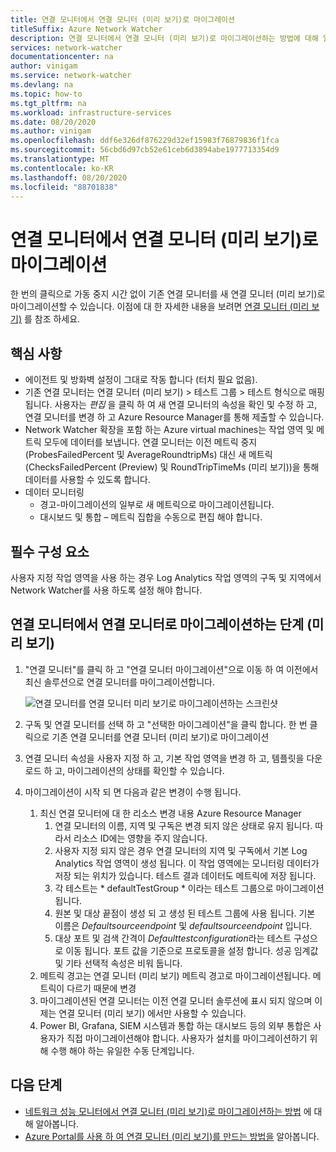 ```yaml
---
title: 연결 모니터에서 연결 모니터 (미리 보기)로 마이그레이션
titleSuffix: Azure Network Watcher
description: 연결 모니터에서 연결 모니터 (미리 보기)로 마이그레이션하는 방법에 대해 알아봅니다.
services: network-watcher
documentationcenter: na
author: vinigam
ms.service: network-watcher
ms.devlang: na
ms.topic: how-to
ms.tgt_pltfrm: na
ms.workload: infrastructure-services
ms.date: 08/20/2020
ms.author: vinigam
ms.openlocfilehash: ddf6e326df876229d32ef15983f76879836f1fca
ms.sourcegitcommit: 56cbd6d97cb52e61ceb6d3894abe1977713354d9
ms.translationtype: MT
ms.contentlocale: ko-KR
ms.lasthandoff: 08/20/2020
ms.locfileid: "88701838"
---
```

# <a name="migrate-to-connection-monitor-preview-from-connection-monitor"></a>연결 모니터에서 연결 모니터 (미리 보기)로 마이그레이션

한 번의 클릭으로 가동 중지 시간 없이 기존 연결 모니터를 새 연결 모니터 (미리 보기)로 마이그레이션할 수 있습니다. 이점에 대 한 자세한 내용을 보려면 [연결 모니터 (미리 보기)](https://docs.microsoft.com/azure/network-watcher/connection-monitor-preview) 를 참조 하세요.

## <a name="key-points-to-note"></a>핵심 사항

* 에이전트 및 방화벽 설정이 그대로 작동 합니다 (터치 필요 없음). 
* 기존 연결 모니터는 연결 모니터 (미리 보기) > 테스트 그룹 > 테스트 형식으로 매핑됩니다. 사용자는 *편집* 을 클릭 하 여 새 연결 모니터의 속성을 확인 및 수정 하 고, 연결 모니터를 변경 하 고 Azure Resource Manager를 통해 제출할 수 있습니다. 
* Network Watcher 확장을 포함 하는 Azure virtual machines는 작업 영역 및 메트릭 모두에 데이터를 보냅니다. 연결 모니터는 이전 메트릭 중지 (ProbesFailedPercent 및 AverageRoundtripMs) 대신 새 메트릭 (ChecksFailedPercent (Preview) 및 RoundTripTimeMs (미리 보기))을 통해 데이터를 사용할 수 있도록 합니다. 
* 데이터 모니터링
    * 경고-마이그레이션의 일부로 새 메트릭으로 마이그레이션됩니다.
    * 대시보드 및 통합 – 메트릭 집합을 수동으로 편집 해야 합니다. 
    
## <a name="prerequisites"></a>필수 구성 요소

사용자 지정 작업 영역을 사용 하는 경우 Log Analytics 작업 영역의 구독 및 지역에서 Network Watcher를 사용 하도록 설정 해야 합니다. 

## <a name="steps-to-migrate-from-connection-monitor-to-connection-monitor-preview"></a>연결 모니터에서 연결 모니터로 마이그레이션하는 단계 (미리 보기)

1. "연결 모니터"를 클릭 하 고 "연결 모니터 마이그레이션"으로 이동 하 여 이전에서 최신 솔루션으로 연결 모니터를 마이그레이션합니다.

    ![연결 모니터를 연결 모니터 미리 보기로 마이그레이션하는 스크린샷](./media/connection-monitor-2-preview/migrate-cm-to-cm-preview.png)
    
1. 구독 및 연결 모니터를 선택 하 고 "선택한 마이그레이션"을 클릭 합니다. 한 번 클릭으로 기존 연결 모니터를 연결 모니터 (미리 보기)로 마이그레이션 
1. 연결 모니터 속성을 사용자 지정 하 고, 기본 작업 영역을 변경 하 고, 템플릿을 다운로드 하 고, 마이그레이션의 상태를 확인할 수 있습니다. 
1. 마이그레이션이 시작 되 면 다음과 같은 변경이 수행 됩니다. 
    1. 최신 연결 모니터에 대 한 리소스 변경 내용 Azure Resource Manager
        1. 연결 모니터의 이름, 지역 및 구독은 변경 되지 않은 상태로 유지 됩니다. 따라서 리소스 ID에는 영향을 주지 않습니다.
        1. 사용자 지정 되지 않은 경우 연결 모니터의 지역 및 구독에서 기본 Log Analytics 작업 영역이 생성 됩니다. 이 작업 영역에는 모니터링 데이터가 저장 되는 위치가 있습니다. 테스트 결과 데이터도 메트릭에 저장 됩니다.
        1. 각 테스트는 * defaultTestGroup * 이라는 테스트 그룹으로 마이그레이션됩니다.
        1.  원본 및 대상 끝점이 생성 되 고 생성 된 테스트 그룹에 사용 됩니다. 기본 이름은 *Defaultsourceendpoint* 및 *defaultsourceendpoint* 입니다.
        1. 대상 포트 및 검색 간격이 *Defaulttestconfiguration*라는 테스트 구성으로 이동 됩니다. 포트 값을 기준으로 프로토콜을 설정 합니다. 성공 임계값 및 기타 선택적 속성은 비워 둡니다.
    1. 메트릭 경고는 연결 모니터 (미리 보기) 메트릭 경고로 마이그레이션됩니다. 메트릭이 다르기 때문에 <link to metric section in the doc> 변경
    1. 마이그레이션된 연결 모니터는 이전 연결 모니터 솔루션에 표시 되지 않으며 이제는 연결 모니터 (미리 보기) 에서만 사용할 수 있습니다.
    1. Power BI, Grafana, SIEM 시스템과 통합 하는 대시보드 등의 외부 통합은 사용자가 직접 마이그레이션해야 합니다. 사용자가 설치를 마이그레이션하기 위해 수행 해야 하는 유일한 수동 단계입니다.

## <a name="next-steps"></a>다음 단계

* [네트워크 성능 모니터에서 연결 모니터 (미리 보기)로 마이그레이션하는 방법](migrate-to-connection-monitor-preview-from-network-performance-monitor.md) 에 대해 알아봅니다.
* [Azure Portal를 사용 하 여 연결 모니터 (미리 보기)를 만드는 방법을](https://docs.microsoft.com/azure/network-watcher/connection-monitor-preview-create-using-portal) 알아봅니다.
